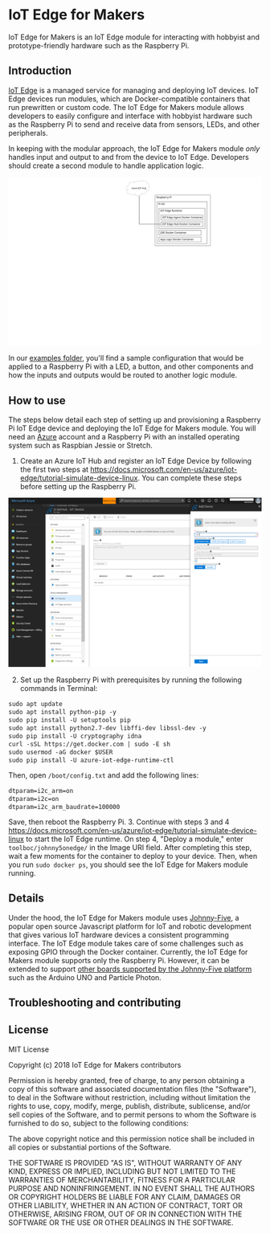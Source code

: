 # IoT Edge for Makers
IoT Edge for Makers is an IoT Edge module for interacting with hobbyist and prototype-friendly hardware such as the Raspberry Pi.

## Introduction
[IoT Edge](https://docs.microsoft.com/en-us/azure/iot-edge/how-iot-edge-works) is a managed service for managing and deploying IoT devices. IoT Edge devices run modules, which are Docker-compatible containers that run prewritten or custom code. The IoT Edge for Makers module allows developers to easily configure and interface with hobbyist hardware such as the Raspberry Pi to send and receive data from sensors, LEDs, and other peripherals.

In keeping with the modular approach, the IoT Edge for Makers module *only* handles input and output to and from the device to IoT Edge. Developers should create a second module to handle application logic. 

![Components](Components.svg) 

In our [examples folder](examples/readme.md), you'll find a sample configuration that would be applied to a Raspberry Pi with a LED, a button, and other components and how the inputs and outputs would be routed to another logic module.

## How to use
The steps below detail each step of setting up and provisioning a Raspberry Pi IoT Edge device and deploying the IoT Edge for Makers module. You will need an [Azure](http://azure.microsoft.com) account and a Raspberry Pi with an installed operating system such as Raspbian Jessie or Stretch. 

1. Create an Azure IoT Hub and register an IoT Edge Device by following the first two steps at https://docs.microsoft.com/en-us/azure/iot-edge/tutorial-simulate-device-linux. You can complete these steps before setting up the Raspberry Pi. 

![Set up IoT Edge device](assets/portal-add-device-snap.PNG)

2. Set up the Raspberry Pi with prerequisites by running the following commands in Terminal:
```
sudo apt update
sudo apt install python-pip -y
sudo pip install -U setuptools pip
sudo apt install python2.7-dev libffi-dev libssl-dev -y
sudo pip install -U cryptography idna
curl -sSL https://get.docker.com | sudo -E sh
sudo usermod -aG docker $USER
sudo pip install -U azure-iot-edge-runtime-ctl
```
Then, open `/boot/config.txt` and add the following lines:
```
dtparam=i2c_arm=on
dtparam=i2c=on
dtparam=i2c_arm_baudrate=100000
```
Save, then reboot the Raspberry Pi.
3. Continue with steps 3 and 4 https://docs.microsoft.com/en-us/azure/iot-edge/tutorial-simulate-device-linux to start the IoT Edge runtime. On step 4, "Deploy a module," enter `toolboc/johnny5onedge/` in the Image URI field. After completing this step, wait a few moments for the container to deploy to your device. Then, when you run `sudo docker ps`, you should see the IoT Edge for Makers module running.

## Details
Under the hood, the IoT Edge for Makers module uses [Johnny-Five](http://johnny-five.io/), a popular open source Javascript platform for IoT and robotic development that gives various IoT hardware devices a consistent programming interface. The IoT Edge module takes care of some challenges such as exposing GPIO through the Docker container. Currently, the IoT Edge for Makers module supports only the Raspberry Pi. However, it can be extended to support [other boards supported by the Johnny-Five platform](http://johnny-five.io/platform-support/) such as the Arduino UNO and Particle Photon.

## Troubleshooting and contributing

## License

MIT License

Copyright (c) 2018 IoT Edge for Makers contributors

Permission is hereby granted, free of charge, to any person obtaining a copy
of this software and associated documentation files (the "Software"), to deal
in the Software without restriction, including without limitation the rights
to use, copy, modify, merge, publish, distribute, sublicense, and/or sell
copies of the Software, and to permit persons to whom the Software is
furnished to do so, subject to the following conditions:

The above copyright notice and this permission notice shall be included in all
copies or substantial portions of the Software.

THE SOFTWARE IS PROVIDED "AS IS", WITHOUT WARRANTY OF ANY KIND, EXPRESS OR
IMPLIED, INCLUDING BUT NOT LIMITED TO THE WARRANTIES OF MERCHANTABILITY,
FITNESS FOR A PARTICULAR PURPOSE AND NONINFRINGEMENT. IN NO EVENT SHALL THE
AUTHORS OR COPYRIGHT HOLDERS BE LIABLE FOR ANY CLAIM, DAMAGES OR OTHER
LIABILITY, WHETHER IN AN ACTION OF CONTRACT, TORT OR OTHERWISE, ARISING FROM,
OUT OF OR IN CONNECTION WITH THE SOFTWARE OR THE USE OR OTHER DEALINGS IN THE
SOFTWARE.
